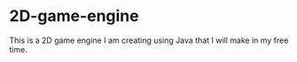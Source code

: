 # 2D-game-engine
This is a 2D game engine I am creating using Java that I will make in my free time.
